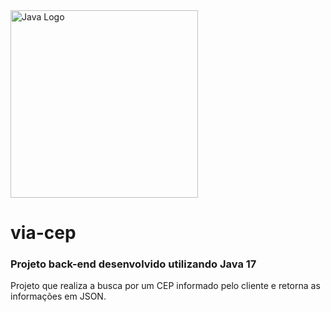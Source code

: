 <img src="https://github.com/ArturWood/games-list/assets/111249818/434c56b3-9dc9-412a-91f7-2edc3f389c14" width=300px alt="Java Logo" />

# via-cep

### Projeto back-end desenvolvido utilizando Java 17

Projeto que realiza a busca por um CEP informado pelo cliente e retorna as informações em JSON.
